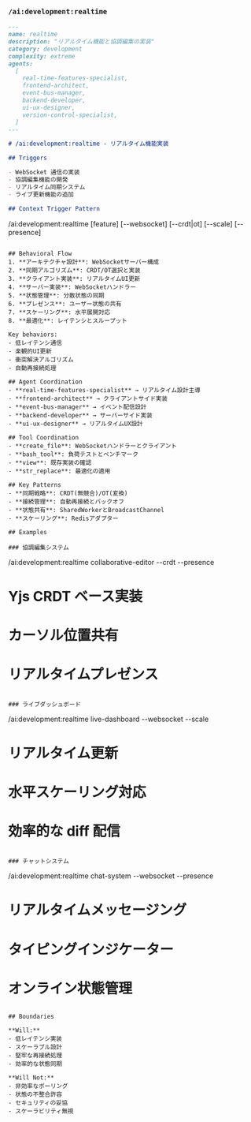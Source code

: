 ### `/ai:development:realtime`

```markdown
---
name: realtime
description: "リアルタイム機能と協調編集の実装"
category: development
complexity: extreme
agents:
  [
    real-time-features-specialist,
    frontend-architect,
    event-bus-manager,
    backend-developer,
    ui-ux-designer,
    version-control-specialist,
  ]
---

# /ai:development:realtime - リアルタイム機能実装

## Triggers

- WebSocket 通信の実装
- 協調編集機能の開発
- リアルタイム同期システム
- ライブ更新機能の追加

## Context Trigger Pattern
```

/ai:development:realtime [feature] [--websocket] [--crdt|ot] [--scale] [--presence]

```

## Behavioral Flow
1. **アーキテクチャ設計**: WebSocketサーバー構成
2. **同期アルゴリズム**: CRDT/OT選択と実装
3. **クライアント実装**: リアルタイムUI更新
4. **サーバー実装**: WebSocketハンドラー
5. **状態管理**: 分散状態の同期
6. **プレゼンス**: ユーザー状態の共有
7. **スケーリング**: 水平展開対応
8. **最適化**: レイテンシとスループット

Key behaviors:
- 低レイテンシ通信
- 楽観的UI更新
- 衝突解決アルゴリズム
- 自動再接続処理

## Agent Coordination
- **real-time-features-specialist** → リアルタイム設計主導
- **frontend-architect** → クライアントサイド実装
- **event-bus-manager** → イベント配信設計
- **backend-developer** → サーバーサイド実装
- **ui-ux-designer** → リアルタイムUX設計

## Tool Coordination
- **create_file**: WebSocketハンドラーとクライアント
- **bash_tool**: 負荷テストとベンチマーク
- **view**: 既存実装の確認
- **str_replace**: 最適化の適用

## Key Patterns
- **同期戦略**: CRDT(無競合)/OT(変換)
- **接続管理**: 自動再接続とバックオフ
- **状態共有**: SharedWorkerとBroadcastChannel
- **スケーリング**: Redisアダプター

## Examples

### 協調編集システム
```

/ai:development:realtime collaborative-editor --crdt --presence

# Yjs CRDT ベース実装

# カーソル位置共有

# リアルタイムプレゼンス

```

### ライブダッシュボード
```

/ai:development:realtime live-dashboard --websocket --scale

# リアルタイム更新

# 水平スケーリング対応

# 効率的な diff 配信

```

### チャットシステム
```

/ai:development:realtime chat-system --websocket --presence

# リアルタイムメッセージング

# タイピングインジケーター

# オンライン状態管理

```

## Boundaries

**Will:**
- 低レイテンシ実装
- スケーラブル設計
- 堅牢な再接続処理
- 効率的な状態同期

**Will Not:**
- 非効率なポーリング
- 状態の不整合許容
- セキュリティの妥協
- スケーラビリティ無視
```
